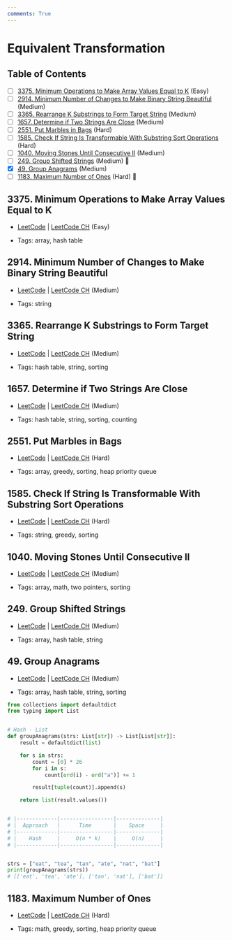 ```yaml
---
comments: True
---
```


# Equivalent Transformation

## Table of Contents

- [ ] [3375. Minimum Operations to Make Array Values Equal to K](https://leetcode.cn/problems/minimum-operations-to-make-array-values-equal-to-k/) (Easy)
- [ ] [2914. Minimum Number of Changes to Make Binary String Beautiful](https://leetcode.cn/problems/minimum-number-of-changes-to-make-binary-string-beautiful/) (Medium)
- [ ] [3365. Rearrange K Substrings to Form Target String](https://leetcode.cn/problems/rearrange-k-substrings-to-form-target-string/) (Medium)
- [ ] [1657. Determine if Two Strings Are Close](https://leetcode.cn/problems/determine-if-two-strings-are-close/) (Medium)
- [ ] [2551. Put Marbles in Bags](https://leetcode.cn/problems/put-marbles-in-bags/) (Hard)
- [ ] [1585. Check If String Is Transformable With Substring Sort Operations](https://leetcode.cn/problems/check-if-string-is-transformable-with-substring-sort-operations/) (Hard)
- [ ] [1040. Moving Stones Until Consecutive II](https://leetcode.cn/problems/moving-stones-until-consecutive-ii/) (Medium)
- [ ] [249. Group Shifted Strings](https://leetcode.cn/problems/group-shifted-strings/) (Medium) 👑
- [x] [49. Group Anagrams](https://leetcode.cn/problems/group-anagrams/) (Medium)
- [ ] [1183. Maximum Number of Ones](https://leetcode.cn/problems/maximum-number-of-ones/) (Hard) 👑

## 3375. Minimum Operations to Make Array Values Equal to K

-   [LeetCode](https://leetcode.com/problems/minimum-operations-to-make-array-values-equal-to-k/) | [LeetCode CH](https://leetcode.cn/problems/minimum-operations-to-make-array-values-equal-to-k/) (Easy)

-   Tags: array, hash table
## 2914. Minimum Number of Changes to Make Binary String Beautiful

-   [LeetCode](https://leetcode.com/problems/minimum-number-of-changes-to-make-binary-string-beautiful/) | [LeetCode CH](https://leetcode.cn/problems/minimum-number-of-changes-to-make-binary-string-beautiful/) (Medium)

-   Tags: string
## 3365. Rearrange K Substrings to Form Target String

-   [LeetCode](https://leetcode.com/problems/rearrange-k-substrings-to-form-target-string/) | [LeetCode CH](https://leetcode.cn/problems/rearrange-k-substrings-to-form-target-string/) (Medium)

-   Tags: hash table, string, sorting
## 1657. Determine if Two Strings Are Close

-   [LeetCode](https://leetcode.com/problems/determine-if-two-strings-are-close/) | [LeetCode CH](https://leetcode.cn/problems/determine-if-two-strings-are-close/) (Medium)

-   Tags: hash table, string, sorting, counting
## 2551. Put Marbles in Bags

-   [LeetCode](https://leetcode.com/problems/put-marbles-in-bags/) | [LeetCode CH](https://leetcode.cn/problems/put-marbles-in-bags/) (Hard)

-   Tags: array, greedy, sorting, heap priority queue
## 1585. Check If String Is Transformable With Substring Sort Operations

-   [LeetCode](https://leetcode.com/problems/check-if-string-is-transformable-with-substring-sort-operations/) | [LeetCode CH](https://leetcode.cn/problems/check-if-string-is-transformable-with-substring-sort-operations/) (Hard)

-   Tags: string, greedy, sorting
## 1040. Moving Stones Until Consecutive II

-   [LeetCode](https://leetcode.com/problems/moving-stones-until-consecutive-ii/) | [LeetCode CH](https://leetcode.cn/problems/moving-stones-until-consecutive-ii/) (Medium)

-   Tags: array, math, two pointers, sorting
## 249. Group Shifted Strings

-   [LeetCode](https://leetcode.com/problems/group-shifted-strings/) | [LeetCode CH](https://leetcode.cn/problems/group-shifted-strings/) (Medium)

-   Tags: array, hash table, string
## 49. Group Anagrams

-   [LeetCode](https://leetcode.com/problems/group-anagrams/) | [LeetCode CH](https://leetcode.cn/problems/group-anagrams/) (Medium)

-   Tags: array, hash table, string, sorting
```python title="49. Group Anagrams - Python Solution"
from collections import defaultdict
from typing import List


# Hash - List
def groupAnagrams(strs: List[str]) -> List[List[str]]:
    result = defaultdict(list)

    for s in strs:
        count = [0] * 26
        for i in s:
            count[ord(i) - ord("a")] += 1

        result[tuple(count)].append(s)

    return list(result.values())


# |-------------|-----------------|--------------|
# |  Approach   |      Time       |    Space     |
# |-------------|-----------------|--------------|
# |    Hash     |     O(n * k)    |     O(n)     |
# |-------------|-----------------|--------------|


strs = ["eat", "tea", "tan", "ate", "nat", "bat"]
print(groupAnagrams(strs))
# [['eat', 'tea', 'ate'], ['tan', 'nat'], ['bat']]

```

## 1183. Maximum Number of Ones

-   [LeetCode](https://leetcode.com/problems/maximum-number-of-ones/) | [LeetCode CH](https://leetcode.cn/problems/maximum-number-of-ones/) (Hard)

-   Tags: math, greedy, sorting, heap priority queue

